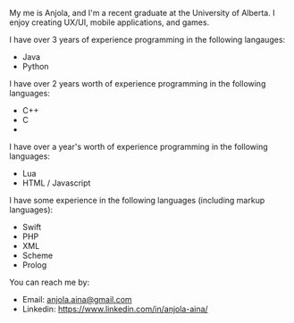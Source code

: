 My me is Anjola, and I'm a recent graduate at the University of Alberta. I enjoy creating UX/UI, mobile applications, and games. 

I have over 3 years of experience programming in the following langauges:
  - Java
  - Python

I have over 2 years worth of experience programming in the following languages:
  - C++
  - C
  - 

I have over a year's worth of experience programming in the following languages:
  - Lua
  - HTML / Javascript


I have some experience in the following languages (including markup languages):
  - Swift
  - PHP
  - XML
  - Scheme
  - Prolog

You can reach me by:
  - Email: anjola.aina@gmail.com
  - Linkedin: https://www.linkedin.com/in/anjola-aina/
 
<!---
anj0la/anj0la is a ✨ special ✨ repository because its `README.md` (this file) appears on your GitHub profile.
You can click the Preview link to take a look at your changes.
--->

